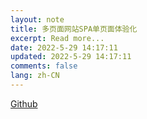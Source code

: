 ```yaml
---
layout: note
title: 多页面网站SPA单页面体验化
excerpt: Read more...
date: 2022-5-29 14:17:11
updated: 2022-5-29 14:17:11
comments: false
lang: zh-CN
---
```


[Github](https://github.com/rumkin/pill)
  